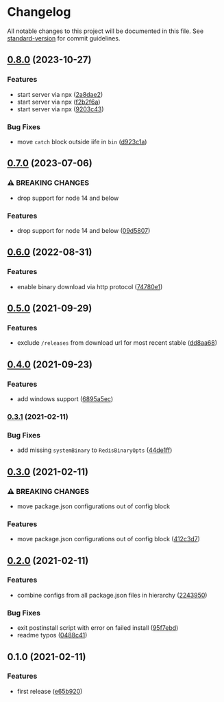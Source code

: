# Changelog

All notable changes to this project will be documented in this file. See [standard-version](https://github.com/conventional-changelog/standard-version) for commit guidelines.

## [0.8.0](https://github.com/mhassan1/redis-memory-server/compare/v0.7.0...v0.8.0) (2023-10-27)


### Features

* start server via npx ([2a8dae2](https://github.com/mhassan1/redis-memory-server/commit/2a8dae2399d17c94d1fdecc0b363cf89ad51ff87))
* start server via npx ([f2b2f6a](https://github.com/mhassan1/redis-memory-server/commit/f2b2f6a58c628933661b55d86927a9ccb7e9023a))
* start server via npx ([9203c43](https://github.com/mhassan1/redis-memory-server/commit/9203c432789f57eacdff0204d09d18c571688405))


### Bug Fixes

* move `catch` block outside iife in `bin` ([d923c1a](https://github.com/mhassan1/redis-memory-server/commit/d923c1aa2a8ff637120fcde70dea985947cbaa57))

## [0.7.0](https://github.com/mhassan1/redis-memory-server/compare/v0.6.0...v0.7.0) (2023-07-06)


### ⚠ BREAKING CHANGES

* drop support for node 14 and below

### Features

* drop support for node 14 and below ([09d5807](https://github.com/mhassan1/redis-memory-server/commit/09d5807b9cfb0d0f275d03989125aae1facd9f17))

## [0.6.0](https://github.com/mhassan1/redis-memory-server/compare/v0.5.0...v0.6.0) (2022-08-31)


### Features

* enable binary download via http protocol ([74780e1](https://github.com/mhassan1/redis-memory-server/commit/74780e158037fe8ffeac0079d849fe08f7339800))

## [0.5.0](https://github.com/mhassan1/redis-memory-server/compare/v0.4.0...v0.5.0) (2021-09-29)


### Features

* exclude `/releases` from download url for most recent stable ([dd8aa68](https://github.com/mhassan1/redis-memory-server/commit/dd8aa68f1627ccc29bc2785bbd9cb1e418b97912))

## [0.4.0](https://github.com/mhassan1/redis-memory-server/compare/v0.3.1...v0.4.0) (2021-09-23)


### Features

* add windows support ([6895a5ec](https://github.com/mhassan1/redis-memory-server/commit/6895a5ecda37c1ca2c1183541a221ef1cc1a8a0d))

### [0.3.1](https://github.com/mhassan1/redis-memory-server/compare/v0.3.0...v0.3.1) (2021-02-11)


### Bug Fixes

* add missing `systemBinary` to `RedisBinaryOpts` ([44de1ff](https://github.com/mhassan1/redis-memory-server/commit/44de1ff65420300c682c6b0f20c94d8d35c8d811))

## [0.3.0](https://github.com/mhassan1/redis-memory-server/compare/v0.2.0...v0.3.0) (2021-02-11)


### ⚠ BREAKING CHANGES

* move package.json configurations out of config block

### Features

* move package.json configurations out of config block ([412c3d7](https://github.com/mhassan1/redis-memory-server/commit/412c3d7c08afa26e22395926ac866566f7926073))

## [0.2.0](https://github.com/mhassan1/redis-memory-server/compare/v0.1.0...v0.2.0) (2021-02-11)


### Features

* combine configs from all package.json files in hierarchy ([2243950](https://github.com/mhassan1/redis-memory-server/commit/2243950aaa897f5cbb31fcd70f3741135bc7d772))


### Bug Fixes

* exit postinstall script with error on failed install ([95f7ebd](https://github.com/mhassan1/redis-memory-server/commit/95f7ebdab66fd4000cce79f88b5755abb23d3acf))
* readme typos ([0488c41](https://github.com/mhassan1/redis-memory-server/commit/0488c41c81ba79dd0049adc195304767fe07226d))

## 0.1.0 (2021-02-11)


### Features

* first release ([e65b920](https://github.com/mhassan1/redis-memory-server/commit/e65b92045020abdb3c9cdf6368c3f0e0972e2102))
